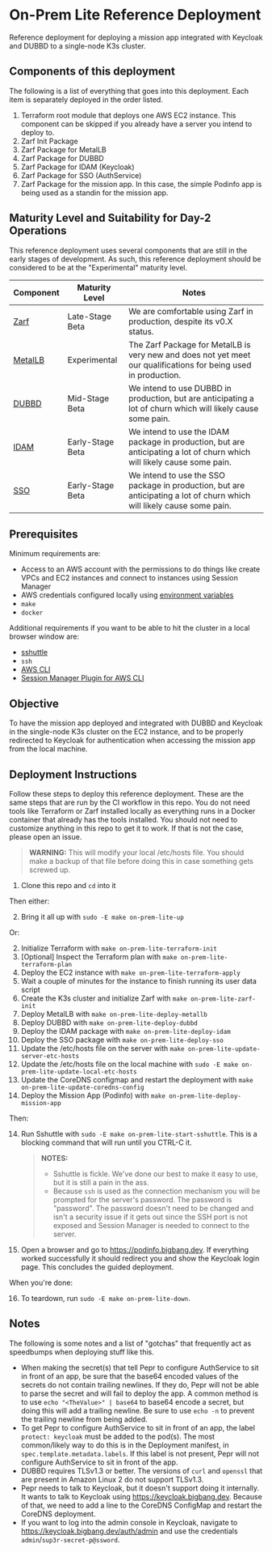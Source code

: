 # On-Prem Lite Reference Deployment

Reference deployment for deploying a mission app integrated with Keycloak and DUBBD to a single-node K3s cluster.

## Components of this deployment

The following is a list of everything that goes into this deployment. Each item is separately deployed in the order listed.

1. Terraform root module that deploys one AWS EC2 instance. This component can be skipped if you already have a server you intend to deploy to.
2. Zarf Init Package
3. Zarf Package for MetalLB
4. Zarf Package for DUBBD
5. Zarf Package for IDAM (Keycloak)
6. Zarf Package for SSO (AuthService)
7. Zarf Package for the mission app. In this case, the simple Podinfo app is being used as a standin for the mission app.

## Maturity Level and Suitability for Day-2 Operations

This reference deployment uses several components that are still in the early stages of development. As such, this reference deployment should be considered to be at the "Experimental" maturity level.

| Component                                                         | Maturity Level   | Notes                                                                                                                   |
|-------------------------------------------------------------------|------------------|-------------------------------------------------------------------------------------------------------------------------|
| [Zarf](https://github.com/defenseunicorns/zarf)                   | Late-Stage Beta  | We are comfortable using Zarf in production, despite its v0.X status.                                                   |
| [MetalLB](https://github.com/defenseunicorns/uds-package-metallb) | Experimental     | The Zarf Package for MetalLB is very new and does not yet meet our qualifications for being used in production.         |
| [DUBBD](https://github.com/defenseunicorns/uds-package-dubbd)     | Mid-Stage Beta   | We intend to use DUBBD in production, but are anticipating a lot of churn which will likely cause some pain.            |
| [IDAM](https://github.com/defenseunicorns/uds-idam)               | Early-Stage Beta | We intend to use the IDAM package in production, but are anticipating a lot of churn which will likely cause some pain. |
| [SSO](https://github.com/defenseunicorns/uds-sso)                 | Early-Stage Beta | We intend to use the SSO package in production, but are anticipating a lot of churn which will likely cause some pain.  |

## Prerequisites

Minimum requirements are:
- Access to an AWS account with the permissions to do things like create VPCs and EC2 instances and connect to instances using Session Manager
- AWS credentials configured locally using [environment variables](https://docs.aws.amazon.com/cli/latest/userguide/cli-configure-envvars.html)
- `make`
- `docker`

Additional requirements if you want to be able to hit the cluster in a local browser window are:
- [sshuttle](https://github.com/sshuttle/sshuttle)
- `ssh`
- [AWS CLI](https://docs.aws.amazon.com/cli/latest/userguide/getting-started-install.html)
- [Session Manager Plugin for AWS CLI](https://docs.aws.amazon.com/systems-manager/latest/userguide/session-manager-working-with-install-plugin.html)

## Objective

To have the mission app deployed and integrated with DUBBD and Keycloak in the single-node K3s cluster on the EC2 instance, and to be properly redirected to Keycloak for authentication when accessing the mission app from the local machine.

## Deployment Instructions

Follow these steps to deploy this reference deployment. These are the same steps that are run by the CI workflow in this repo. You do not need tools like Terraform or Zarf installed locally as everything runs in a Docker container that already has the tools installed. You should not need to customize anything in this repo to get it to work. If that is not the case, please open an issue.

> **WARNING:** This will modify your local /etc/hosts file. You should make a backup of that file before doing this in case something gets screwed up.

1. Clone this repo and `cd` into it

Then either:

2. Bring it all up with `sudo -E make on-prem-lite-up`

Or:

2. Initialize Terraform with `make on-prem-lite-terraform-init`
3. [Optional] Inspect the Terraform plan with `make on-prem-lite-terraform-plan`
4. Deploy the EC2 instance with `make on-prem-lite-terraform-apply`
5. Wait a couple of minutes for the instance to finish running its user data script
6. Create the K3s cluster and initialize Zarf with `make on-prem-lite-zarf-init`
7. Deploy MetalLB with `make on-prem-lite-deploy-metallb`
8. Deploy DUBBD with `make on-prem-lite-deploy-dubbd`
9. Deploy the IDAM package with `make on-prem-lite-deploy-idam`
10. Deploy the SSO package with `make on-prem-lite-deploy-sso`
11. Update the /etc/hosts file on the server with `make on-prem-lite-update-server-etc-hosts`
12. Update the /etc/hosts file on the local machine with `sudo -E make on-prem-lite-update-local-etc-hosts`
13. Update the CoreDNS configmap and restart the deployment with `make on-prem-lite-update-coredns-config`
13. Deploy the Mission App (Podinfo) with `make on-prem-lite-deploy-mission-app`

Then:

14. Run Sshuttle with `sudo -E make on-prem-lite-start-sshuttle`. This is a blocking command that will run until you CTRL-C it.
    > **NOTES:**
    > - Sshuttle is fickle. We've done our best to make it easy to use, but it is still a pain in the ass.
    > - Because `ssh` is used as the connection mechanism you will be prompted for the server's password. The password is "password". The password doesn't need to be changed and isn't a security issue if it gets out since the SSH port is not exposed and Session Manager is needed to connect to the server.
15. Open a browser and go to https://podinfo.bigbang.dev. If everything worked successfully it should redirect you and show the Keycloak login page. This concludes the guided deployment.

When you're done:

16. To teardown, run `sudo -E make on-prem-lite-down`.

## Notes

The following is some notes and a list of "gotchas" that frequently act as speedbumps when deploying stuff like this.

- When making the secret(s) that tell Pepr to configure AuthService to sit in front of an app, be sure that the base64 encoded values of the secrets do not contain trailing newlines. If they do, Pepr will not be able to parse the secret and will fail to deploy the app. A common method is to use `echo "<TheValue>" | base64` to base64 encode a secret, but doing this will add a trailing newline. Be sure to use `echo -n` to prevent the trailing newline from being added.
- To get Pepr to configure AuthService to sit in front of an app, the label `protect: keycloak` must be added to the pod(s). The most common/likely way to do this is in the Deployment manifest, in `spec.template.metadata.labels`. If this label is not present, Pepr will not configure AuthService to sit in front of the app.
- DUBBD requires TLSv1.3 or better. The versions of `curl` and `openssl` that are present in Amazon Linux 2 do not support TLSv1.3.
- Pepr needs to talk to Keycloak, but it doesn't support doing it internally. It wants to talk to Keycloak using https://keycloak.bigbang.dev. Because of that, we need to add a line to the CoreDNS ConfigMap and restart the CoreDNS deployment.
- If you want to log into the admin console in Keycloak, navigate to https://keycloak.bigbang.dev/auth/admin and use the credentials `admin`/`sup3r-secret-p@ssword`.
